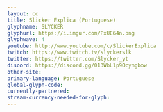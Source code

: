 ```yaml
---
layout: cc
title: Slicker Explica (Portuguese)
glyphname: SLYCKER
glyphurl: https://i.imgur.com/PxUE64n.png
glyphwave: 4
youtube: http://www.youtube.com/c/SlickerExplica
twitch: https://www.twitch.tv/slyckerslk
twitter: https://twitter.com/Slycker_yt
discord: https://discord.gg/013WbL1p9Ocyngbow
other-site: 
primary-language: Portuguese
global-glyph-code: 
currently-partnered: 
stream-currency-needed-for-glyph: 
---
```


